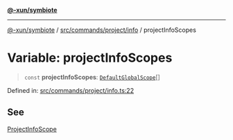 [**@-xun/symbiote**](../../../../../README.md)

***

[@-xun/symbiote](../../../../../README.md) / [src/commands/project/info](../README.md) / projectInfoScopes

# Variable: projectInfoScopes

> `const` **projectInfoScopes**: [`DefaultGlobalScope`](../../../../configure/enumerations/DefaultGlobalScope.md)[]

Defined in: [src/commands/project/info.ts:22](https://github.com/Xunnamius/symbiote/blob/421daaf5e320e2f5d7cb32f23e410fefd48b6891/src/commands/project/info.ts#L22)

## See

[ProjectInfoScope](../../../../configure/enumerations/DefaultGlobalScope.md)
